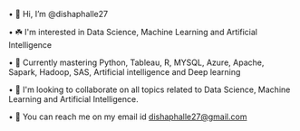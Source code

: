 • 👋 Hi, I’m @dishaphalle27

• ☘️ I'm interested in Data Science, Machine Learning and Artificial Intelligence

• 🎯 Currently mastering Python, Tableau, R, MYSQL, Azure, Apache, Sapark, Hadoop, SAS, Artificial intelligence and Deep learning

• 👀 I'm looking to collaborate on all topics related to Data Science, Machine Learning and Artificial Intelligence.

• 📧 You can reach me on my email id
dishaphalle27@gmail.com


<!---
dishaphalle27/dishaphalle27 is a ✨ special ✨ repository because its `README.md` (this file) appears on your GitHub profile.
You can click the Preview link to take a look at your changes.
--->
